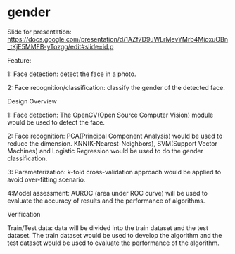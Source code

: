 # gender

Slide for presentation: https://docs.google.com/presentation/d/1AZf7D9uWLrMevYMrb4MioxuOBn_tKjE5MMFB-yTozgg/edit#slide=id.p

Feature:

1: Face detection: detect the face in a photo.

2: Face recognition/classification: classify the gender of the detected face.

Design Overview

1: Face detection: The OpenCV(Open Source Computer Vision) module would be used to detect the face.

2: Face recognition: PCA(Principal Component Analysis) would be used to reduce the dimension. KNN(K-Nearest-Neighbors), SVM(Support Vector Machines) and Logistic Regression would be used to do the gender classification.

3: Parameterization: k-fold cross-validation approach would be applied to avoid over-fitting scenario.

4:Model assessment: AUROC (area under ROC curve) will be used to evaluate the accuracy of results and the performance of algorithms.

Verification

Train/Test data: data will be divided into the train dataset and the test dataset. The train dataset would be used to develop the algorithm and the test dataset would be used to evaluate the performance of the algorithm.
